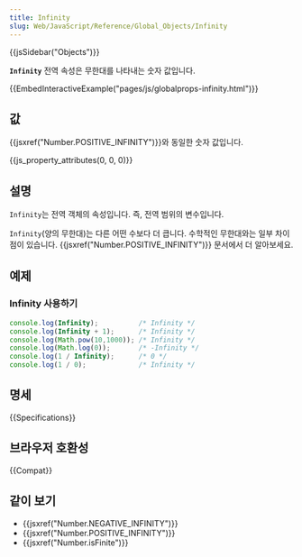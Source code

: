 ```yaml
---
title: Infinity
slug: Web/JavaScript/Reference/Global_Objects/Infinity
---
```


{{jsSidebar("Objects")}}

**`Infinity`** 전역 속성은 무한대를 나타내는 숫자 값입니다.

{{EmbedInteractiveExample("pages/js/globalprops-infinity.html")}}

## 값

{{jsxref("Number.POSITIVE_INFINITY")}}와 동일한 숫자 값입니다.

{{js_property_attributes(0, 0, 0)}}

## 설명

`Infinity`는 전역 객체의 속성입니다. 즉, 전역 범위의 변수입니다.

`Infinity`(양의 무한대)는 다른 어떤 수보다 더 큽니다. 수학적인 무한대와는 일부 차이점이 있습니다. {{jsxref("Number.POSITIVE_INFINITY")}} 문서에서 더 알아보세요.

## 예제

### Infinity 사용하기

```js
console.log(Infinity);          /* Infinity */
console.log(Infinity + 1);      /* Infinity */
console.log(Math.pow(10,1000)); /* Infinity */
console.log(Math.log(0));       /* -Infinity */
console.log(1 / Infinity);      /* 0 */
console.log(1 / 0);             /* Infinity */
```

## 명세

{{Specifications}}

## 브라우저 호환성

{{Compat}}

## 같이 보기

- {{jsxref("Number.NEGATIVE_INFINITY")}}
- {{jsxref("Number.POSITIVE_INFINITY")}}
- {{jsxref("Number.isFinite")}}
